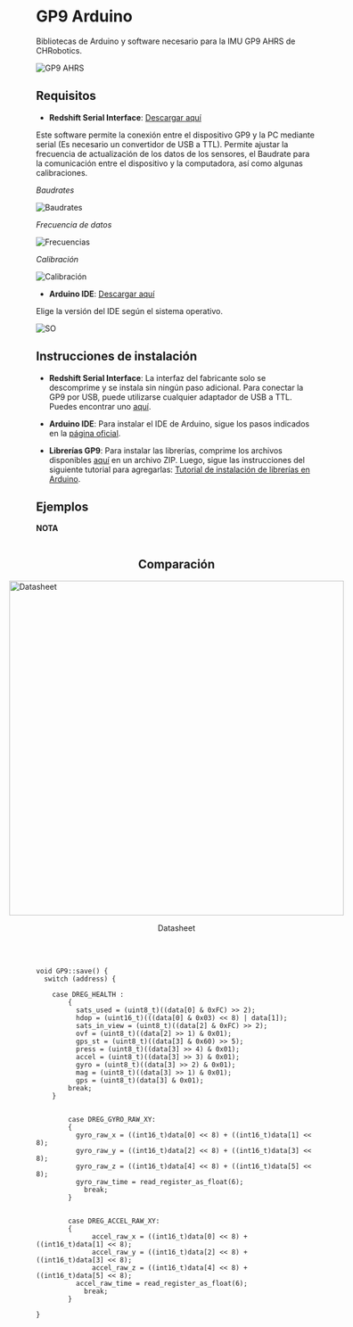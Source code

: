 # GP9 Arduino
Bibliotecas de Arduino y software necesario para la IMU GP9 AHRS de CHRobotics.

![GP9 AHRS](https://github.com/Frunk98/GP9_Arduino/blob/main/Imagenes/gp9.png)

## Requisitos  
- **Redshift Serial Interface**: [Descargar aquí](https://www.pololu.com/file/0J1934/SerialInterface_V3-1-5_8-08-2018.zip)

Este software permite la conexión entre el dispositivo GP9 y la PC mediante serial (Es necesario un convertidor de USB a TTL). Permite ajustar la frecuencia de actualización de los datos de los sensores, el Baudrate para la comunicación entre el dispositivo y la computadora, así como algunas calibraciones.

*Baudrates*

![Baudrates](https://github.com/Frunk98/GP9_Arduino/blob/main/Imagenes/rs2.png)

*Frecuencia de datos*

![Frecuencias](https://github.com/Frunk98/GP9_Arduino/blob/main/Imagenes/FR.png)

*Calibración*

![Calibración](https://github.com/Frunk98/GP9_Arduino/blob/main/Imagenes/cal.png)

- **Arduino IDE**: [Descargar aquí](https://github.com/Frunk98/GP9_Arduino/blob/main/FR.png)

Elige la versión del IDE según el sistema operativo.

![SO](https://github.com/Frunk98/GP9_Arduino/blob/main/Imagenes/ard.png)

## Instrucciones de instalación

- **Redshift Serial Interface**: La interfaz del fabricante solo se descomprime y se instala sin ningún paso adicional. Para conectar la GP9 por USB, puede utilizarse cualquier adaptador de USB a TTL. Puedes encontrar uno [aquí](https://a.co/d/9Ex6gT6).

- **Arduino IDE**: Para instalar el IDE de Arduino, sigue los pasos indicados en la [página oficial](https://www.arduino.cc/en/software).

- **Librerías GP9**: Para instalar las librerías, comprime los archivos disponibles [aquí](https://github.com/Frunk98/GP9_Arduino/tree/main/GP9-modificados) en un archivo ZIP. Luego, sigue las instrucciones del siguiente tutorial para agregarlas: [Tutorial de instalación de librerías en Arduino](https://www.youtube.com/watch?v=CK1THPvw77M&t=343s).

## Ejemplos

__**NOTA**__

<div style="display: flex; flex-direction: column; align-items: center;">
    <h2>Comparación</h2>
    <!-- Primera imagen con pie de imagen -->
    <div style="margin-bottom: 20px;">
        <img src="https://github.com/Frunk98/GP9_Arduino/blob/main/Imagenes/datas.png" alt="Datasheet" style="width: 600px;" />
        <p style="text-align: center;">Datasheet</p>
    </div>
</div>
<pre><code>
void GP9::save() {
  switch (address) {
    <span class="highlight">
    case DREG_HEALTH :
        {
          sats_used = (uint8_t)((data[0] & 0xFC) >> 2);
          hdop = (uint16_t)(((data[0] & 0x03) << 8) | data[1]);
          sats_in_view = (uint8_t)((data[2] & 0xFC) >> 2);
          ovf = (uint8_t)((data[2] >> 1) & 0x01);
          gps_st = (uint8_t)((data[3] & 0x60) >> 5);
          press = (uint8_t)((data[3] >> 4) & 0x01);
          accel = (uint8_t)((data[3] >> 3) & 0x01);
          gyro = (uint8_t)((data[3] >> 2) & 0x01);
          mag = (uint8_t)((data[3] >> 1) & 0x01);
          gps = (uint8_t)(data[3] & 0x01);
        break;  
    }
    </span>
    <span class="highlight">
        case DREG_GYRO_RAW_XY:
        {
          gyro_raw_x = ((int16_t)data[0] << 8) + ((int16_t)data[1] << 8);
          gyro_raw_y = ((int16_t)data[2] << 8) + ((int16_t)data[3] << 8);
          gyro_raw_z = ((int16_t)data[4] << 8) + ((int16_t)data[5] << 8);
          gyro_raw_time = read_register_as_float(6);
            break;
        }
    </span>
    <span class="highlight">
        case DREG_ACCEL_RAW_XY:
        {
              accel_raw_x = ((int16_t)data[0] << 8) + ((int16_t)data[1] << 8);
              accel_raw_y = ((int16_t)data[2] << 8) + ((int16_t)data[3] << 8);
              accel_raw_z = ((int16_t)data[4] << 8) + ((int16_t)data[5] << 8);
          accel_raw_time = read_register_as_float(6);
            break;
        }
    </span>
}
</code></pre>

